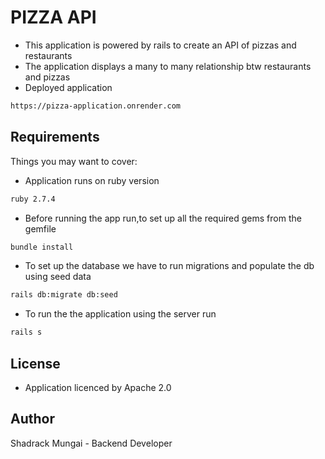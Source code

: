 # PIZZA API

- This application is powered by rails to create an API of pizzas and restaurants
- The application displays a many to many relationship btw restaurants and pizzas
- Deployed application
```bash
https://pizza-application.onrender.com
```


## Requirements
Things you may want to cover:

- Application runs on ruby version
```bash
ruby 2.7.4
```

- Before running the app run,to set up all the required gems from the gemfile
```bash
bundle install
```
- To set up the database we have to run migrations and populate the db using seed data
```bash
rails db:migrate db:seed
```
- To run the the application using the server run 
```bash
rails s
```

## License
- Application licenced by Apache 2.0

## Author
Shadrack Mungai - Backend Developer